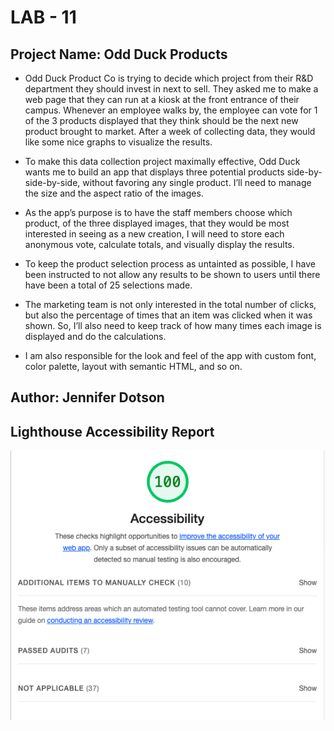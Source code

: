 # LAB - 11

## Project Name: Odd Duck Products

- Odd Duck Product Co is trying to decide which project from their R&D department they should invest in next to sell. They asked me to make a web page that they can run at a kiosk at the front entrance of their campus. Whenever an employee walks by, the employee can vote for 1 of the 3 products displayed that they think should be the next new product brought to market. After a week of collecting data, they would like some nice graphs to visualize the results.

- To make this data collection project maximally effective, Odd Duck wants me to build an app that displays three potential products side-by-side-by-side, without favoring any single product. I’ll need to manage the size and the aspect ratio of the images.

- As the app’s purpose is to have the staff members choose which product, of the three displayed images, that they would be most interested in seeing as a new creation, I will need to store each anonymous vote, calculate totals, and visually display the results.

- To keep the product selection process as untainted as possible, I have been instructed to not allow any results to be shown to users until there have been a total of 25 selections made.

- The marketing team is not only interested in the total number of clicks, but also the percentage of times that an item was clicked when it was shown. So, I’ll also need to keep track of how many times each image is displayed and do the calculations.

- I am also responsible for the look and feel of the app with custom font, color palette, layout with semantic HTML, and so on.

## Author: Jennifer Dotson

## Lighthouse Accessibility Report

![Lighthouse Accessibility Report](img/accessibility.png)